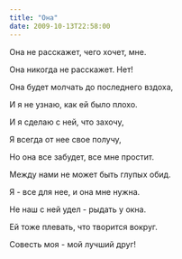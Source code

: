 ```yaml
---
title: "Она"
date: 2009-10-13T22:58:00
---
```


Она не расскажет, чего хочет, мне.

Она никогда не расскажет. Нет!

Она будет молчать до последнего вздоха,

И я не узнаю, как ей было плохо.



И я сделаю с ней, что захочу,

Я всегда от нее свое получу,

Но она все забудет, все мне простит.

Между нами не может быть глупых обид.



Я - все для нее, и она мне нужна.

Не наш с ней удел - рыдать у окна.

Ей тоже плевать, что творится вокруг.

Совесть моя - мой лучший друг!
